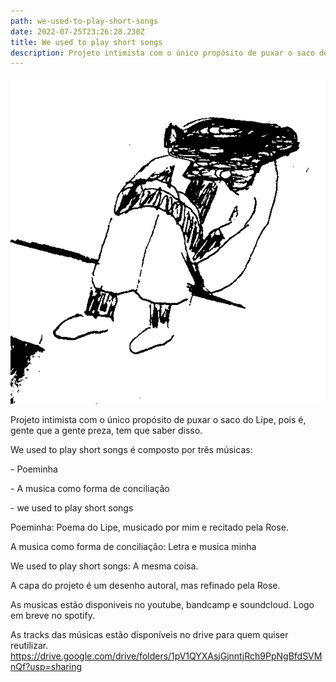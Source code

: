 ```yaml
---
path: we-used-to-play-short-songs
date: 2022-07-25T23:26:28.230Z
title: We used to play short songs
description: Projeto intimista com o único propósito de puxar o saco do Lipe
---
```

![](../assets/capa_we_used_to_play_short_songs.jpg)

Projeto intimista com o único propósito de puxar o saco do Lipe, pois é, gente que a gente preza, tem que saber disso.

We used to play short songs é composto por três músicas:

\- Poeminha

\- A musica como forma de conciliação

\- we used to play short songs

Poeminha: Poema do Lipe, musicado por mim e recitado pela Rose.

A musica como forma de conciliação: Letra e musica minha

We used to play short songs: A mesma coisa.

A capa do projeto é um desenho autoral, mas refinado pela Rose.

As musicas estão disponiveis no youtube, bandcamp e soundcloud. Logo em breve no spotify.

As tracks das músicas estão disponíveis no drive para quem quiser reutilizar. <https://drive.google.com/drive/folders/1pV1QYXAsjGjnntjRch9PpNgBfdSVMnQf?usp=sharing>